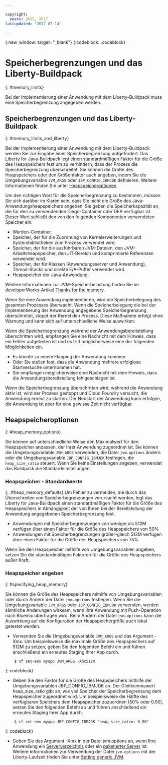 ```yaml
---

copyright:
  years: 2015, 2017
lastupdated: "2017-07-14"

---
```


{:new_window: target="_blank"}
{:codeblock: .codeblock}

# Speicherbegrenzungen und das Liberty-Buildpack
{: #memory_limits}

Bei der Implementierung einer Anwendung mit dem Liberty-Buildpack muss eine
Speicherbegrenzung angegeben werden.

## Speicherbegrenzungen und das Liberty-Buildpack
{: #memory_limits_and_liberty}


Bei der Implementierung einer Anwendung mit dem Liberty-Buildpack werden Sie zur Eingabe einer Speicherbegrenzung aufgefordert. Das Liberty for Java-Buildpack legt einen standardmäßigen Faktor für die Größe des Heapspeichers fest um zu verhindern, dass der Prozess die Speicherbegrenzung überschreitet. Sie können die Größe des Heapspeichers oder den Größenfaktor auch angeben, indem Sie die Umgebungsvariable `JVM_ARGS` oder `JBP_CONFIG_IBMJDK` definieren. Weitere Informationen finden Sie unter [Heapspeicheroptionen](#heap_memory_options).

Um den richtigen Wert für die Speicherbegrenzung zu bestimmen, müssen Sie sich
darüber im Klaren sein, dass Sie nicht die Größe des Java-Anwendungsheapspeichers angeben. Sie geben die Speicherkapazität an, die für den zu verwendenden Diego-Container oder DEA verfügbar ist. Dieser Wert schließt den von den
folgenden Komponenten verwendeten Speicher ein:

* Warden-Container.
* Speicher, der für die Zuordnung von Kernelerweiterungen und Systembibliotheken zum Prozess verwendet wird.
* Speicher, der für die ausführbaren JVM-Dateien, den JVM-Arbeitsheapspeicher, den JIT-Bereich und komprimierte Referenzen verwendet wird.
* Speicher, der für Klassen (Anwendungsserver und Anwendung), Thread-Stacks und direkte E/A-Puffer verwendet wird.
* Heapspeicher der Java-Anwendung.

Weitere Informationen zur JVM-Speicherbelastung finden Sie im developerWorks-Artikel [Thanks for the memory](http://www.ibm.com/developerworks/library/j-nativememory-linux/).

Wenn
Sie eine Anwendung implementieren, wird die Speicherbelegung des gesamten Prozesses
überwacht. Wenn die Speicherbelegung die bei der Implementierung der Anwendung angegebene Speicherbegrenzung
überschreitet, stoppt der Kernel den Prozess. Diese Maßnahme erfolgt ohne Warnung und kann sich auf unterschiedliche Weise auswirken:

 Wenn die Speicherbegrenzung während der Anwendungsbereitstellung überschritten wird, empfangen Sie eine Nachricht mit dem Hinweis, dass ein Fehler aufgetreten ist und es tritt möglicherweise eine der folgenden Möglichkeiten ein.

  * Es könnte zu einem Flapping
der Anwendung kommen. 
  * Oder Sie stellen fest, dass die Anwendung mehrere erfolglose Startversuche
unternommen hat. 
  * Sie empfangen möglicherweise eine Nachricht mit dem Hinweis, dass die Anwendungsbereitstellung fehlgeschlagen ist.

Wenn die Speicherbegrenzung überschritten wird, während die Anwendung aktiv ist, wird der Prozess gestoppt und Cloud Foundry versucht, die Anwendung erneut zu starten. Der Neustart der Anwendung kann erfolgen, die Anwendung ist aber für eine gewisse Zeit nicht verfügbar.

## Heapspeicheroptionen
{: #heap_memory_options}

Sie können auf unterschiedliche Weise den Maximalwert für den Heapspeicher anpassen, der Ihrer Anwendung zugeordnet ist. Sie können die Umgebungsvariable `JVM_ARGS` verwenden, die Datei `jvm.options` ändern oder die Umgebungsvariable `JBP_CONFIG_IBMJDK` festlegen, die `heap_size_ratio` steuert. Wenn Sie keine Einstellungen angeben, verwendet das Buildpack die Standardeinstellungen.

### Heapspeicher - Standardwerte
{: .#heap_memory_defaults}
Um Fehler zu vermeiden, die durch das Überschreiten von Speicherbegrenzungen verursacht werden, legt das Liberty for Java-Buildpack einen standardmäßigen Faktor für die Größe des Heapspeichers in Abhängigkeit der von Ihnen bei der Bereitstellung der Anwendung angegebenen Speicherbegrenzung fest.

* Anwendungen mit Speicherbegrenzungen von weniger als 512M verfügen über einen Faktor für die Größe des Heapspeichers von 50%
* Anwendungen mit Speicherbegrenzungen größer-gleich 512M verfügen über einen Faktor für die Größe des Heapspeichers von 75%

Wenn Sie den Heapspeicher mithilfe von Umgebungsvariablen angeben, setzen Sie die standardmäßigen Faktoren für die Größe des Heapspeichers außer Kraft.

### Heapspeicher angeben
{: #specifying_heap_memory}

Sie können die Größe des Heapspeichers mithilfe von Umgebungsvariablen oder durch Ändern der Datei `jvm.options` festlegen. Wenn Sie die Umgebungsvariable `JVM_ARGS` oder `JBP_CONFIG_IBMJDK` verwenden, werden sämtliche Änderungen wirksam, wenn Ihre Anwendung mit Push-Operation nach Bluemix übertragen wird. Beim Ändern der Datei `jvm.options` kann die Auswirkung auf die Konfiguration der Heapspeichergröße auch lokal getestet werden.

* Verwenden Sie die Umgebungsvariable `JVM_ARGS` und das Argument -Xmx. Um beispielsweise die maximale Größe des Heapspeichers auf 512M zu setzen, geben Sie den folgenden Befehl ein und
führen anschließend ein erneutes Staging Ihrer App durch. 

```
    $ cf set-env myapp JVM_ARGS -Xmx512m
```
{: codeblock}

* Geben Sie den Faktor für die Größe des Heapspeichers mithilfe der Umgebungsvariablen JBP_CONFIG_IBMJDK an. Der Gleitkommawert heap_size_ratio gibt an, wie viel Speicher der Speicherbegrenzung dem Heapspeicher zugeordnet wird. Um beispielsweise die Hälfte des verfügbaren Speichers dem Heapspeicher zuzuordnen (50% oder 0.50), setzen Sie den folgenden Befehl ab und führen anschließend ein erneutes Staging Ihrer App durch.

```
    $ cf set-env myapp JBP_CONFIG_IBMJDK "heap_size_ratio: 0.50"
```
{: codeblock}

* Geben Sie das Argument -Xmx in der Datei jvm.options an, wenn Ihre Anwendung ein [Serververzeichnis](optionsForPushing.html#server_directory) oder ein [paketierter Server](optionsForPushing.html#packaged_server) ist. Weitere Informationen zur Verwendung der Datei `jvm.options` mit der Liberty-Laufzeit finden Sie unter [Setting generic JVM](http://www-01.ibm.com/support/docview.wss?uid=swg21596474).  
